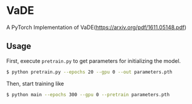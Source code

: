 # VaDE
A PyTorch Implementation of VaDE(https://arxiv.org/pdf/1611.05148.pdf)

## Usage

First, execute `pretrain.py` to get parameters for initializing the model.

```bash
$ python pretrain.py --epochs 20 --gpu 0 --out parameters.pth
```

Then, start training like

```bash
$ python main --epochs 300 --gpu 0 --pretrain parameters.pth
```
